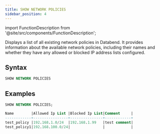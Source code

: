 ```yaml
---
title: SHOW NETWORK POLICIES
sidebar_position: 4
---
```


import FunctionDescription from '@site/src/components/FunctionDescription';

<FunctionDescription description="Introduced or updated: v1.2.26"/>

Displays a list of all existing network policies in Databend. It provides information about the available network policies, including their names and whether they have any allowed or blocked IP address lists configured.

## Syntax

```sql
SHOW NETWORK POLICIES
```

## Examples

```sql
SHOW NETWORK POLICIES;

Name        |Allowed Ip List |Blocked Ip List|Comment     |
------------+----------------+---------------+------------+
test_policy |192.168.1.0/24  |192.168.1.99   |test comment|
test_policy1|192.168.100.0/24|               |            |
```